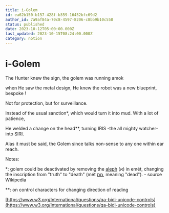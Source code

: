 ```yaml
---
title: i-Golem
id: ea62b150-b157-428f-b359-16452bfc69d2
author_id: 7a9af84a-70c8-4597-8206-c8bb9b10c558
status: published
date: 2023-10-12T05:00:00.000Z
last_updated: 2023-10-15T08:24:00.000Z
category: notion
---
```


# i-Golem


The Hunter knew the sign, the golem was running amok

when He saw the metal design, He knew the robot was  a new blueprint, bespoke !

Not for protection, but for surveillance.

Instead of the usual sanction*, which would turn it into mud. With a lot of patience,

He welded a change on the head**, turning IRIS -the all mighty watcher- into SIRI.

Alas it must be said, the Golem since talks non-sense to any one within ear reach.





Notes:

*: golem could be deactivated by removing the [aleph](https://en.m.wikipedia.org/wiki/Aleph) (א) in emét, changing the inscription from "truth" to "death" (mét [מת](https://en.wiktionary.org/wiki/%D7%9E%D7%AA#Hebrew), meaning "dead"). - source Wikipedia 

**: on control characters for changing direction of reading 

[https://www.w3.org/International/questions/qa-bidi-unicode-controls](https://www.w3.org/International/questions/qa-bidi-unicode-controls)
